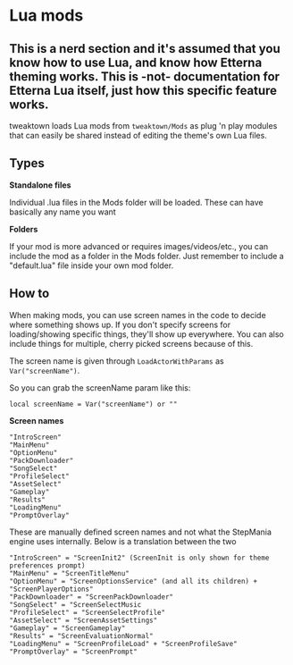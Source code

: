 # Lua mods

## **This is a nerd section and it's assumed that you know how to use Lua, and know how Etterna theming works. This is -not- documentation for Etterna Lua itself, just how this specific feature works.**



tweaktown loads Lua mods from `tweaktown/Mods` as plug 'n play modules that can easily be shared instead of editing the theme's own Lua files.



## Types

**Standalone files**

Individual .lua files in the Mods folder will be loaded. These can have basically any name you want



**Folders**

If your mod is more advanced or requires images/videos/etc., you can include the mod as a folder in the Mods folder. Just remember to include a "default.lua" file inside your own mod folder.





## How to

When making mods, you can use screen names in the code to decide where something shows up. If you don't specify screens for loading/showing specific things, they'll show up everywhere. You can also include things for multiple, cherry picked screens because of this.



The screen name is given through `LoadActorWithParams` as `Var("screenName")`.

So you can grab the screenName param like this:

```
local screenName = Var("screenName") or ""
```



**Screen names**

```
"IntroScreen"
"MainMenu"
"OptionMenu"
"PackDownloader"
"SongSelect"
"ProfileSelect"
"AssetSelect"
"Gameplay"
"Results"
"LoadingMenu"
"PromptOverlay"
```

These are manually defined screen names and not what the StepMania engine uses internally. Below is a translation between the two

```
"IntroScreen" = "ScreenInit2" (ScreenInit is only shown for theme preferences prompt)
"MainMenu" = "ScreenTitleMenu"
"OptionMenu" = "ScreenOptionsService" (and all its children) + "ScreenPlayerOptions"
"PackDownloader" = "ScreenPackDownloader"
"SongSelect" = "ScreenSelectMusic
"ProfileSelect" = "ScreenSelectProfile"
"AssetSelect" = "ScreenAssetSettings"
"Gameplay" = "ScreenGameplay"
"Results" = "ScreenEvaluationNormal"
"LoadingMenu" = "ScreenProfileLoad" + "ScreenProfileSave"
"PromptOverlay" = "ScreenPrompt"
```

